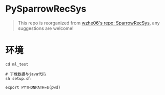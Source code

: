 # PySparrowRecSys

> This repo is reorganized from [wzhe06's repo: SparrowRecSys](https://github.com/wzhe06/SparrowRecSys), any suggestions are welcome!

# 环境
```shell
cd ml_test

# 下载数据与java代码
sh setup.sh

export PYTHONPATH=$(pwd)
```
